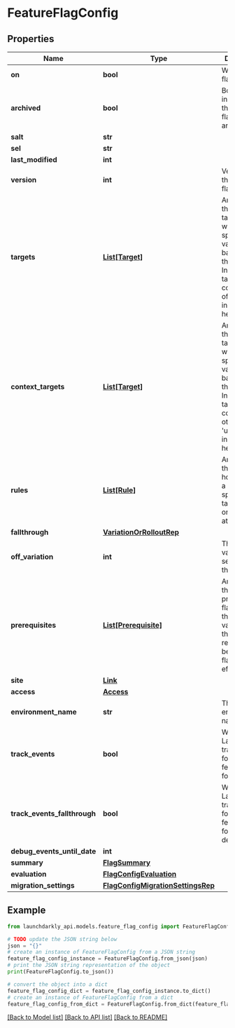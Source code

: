 # FeatureFlagConfig


## Properties

Name | Type | Description | Notes
------------ | ------------- | ------------- | -------------
**on** | **bool** | Whether the flag is on | 
**archived** | **bool** | Boolean indicating if the feature flag is archived | 
**salt** | **str** |  | 
**sel** | **str** |  | 
**last_modified** | **int** |  | 
**version** | **int** | Version of the feature flag | 
**targets** | [**List[Target]**](Target.md) | An array of the individual targets that will receive a specific variation based on their key. Individual targets with a context kind of &#39;user&#39; are included here. | [optional] 
**context_targets** | [**List[Target]**](Target.md) | An array of the individual targets that will receive a specific variation based on their key. Individual targets with context kinds other than &#39;user&#39; are included here. | [optional] 
**rules** | [**List[Rule]**](Rule.md) | An array of the rules for how to serve a variation to specific targets based on their attributes | [optional] 
**fallthrough** | [**VariationOrRolloutRep**](VariationOrRolloutRep.md) |  | [optional] 
**off_variation** | **int** | The ID of the variation to serve when the flag is off | [optional] 
**prerequisites** | [**List[Prerequisite]**](Prerequisite.md) | An array of the prerequisite flags and their variations that are required before this flag takes effect | [optional] 
**site** | [**Link**](Link.md) |  | 
**access** | [**Access**](Access.md) |  | [optional] 
**environment_name** | **str** | The environment name | 
**track_events** | **bool** | Whether LaunchDarkly tracks events for the feature flag, for all rules | 
**track_events_fallthrough** | **bool** | Whether LaunchDarkly tracks events for the feature flag, for the default rule | 
**debug_events_until_date** | **int** |  | [optional] 
**summary** | [**FlagSummary**](FlagSummary.md) |  | [optional] 
**evaluation** | [**FlagConfigEvaluation**](FlagConfigEvaluation.md) |  | [optional] 
**migration_settings** | [**FlagConfigMigrationSettingsRep**](FlagConfigMigrationSettingsRep.md) |  | [optional] 

## Example

```python
from launchdarkly_api.models.feature_flag_config import FeatureFlagConfig

# TODO update the JSON string below
json = "{}"
# create an instance of FeatureFlagConfig from a JSON string
feature_flag_config_instance = FeatureFlagConfig.from_json(json)
# print the JSON string representation of the object
print(FeatureFlagConfig.to_json())

# convert the object into a dict
feature_flag_config_dict = feature_flag_config_instance.to_dict()
# create an instance of FeatureFlagConfig from a dict
feature_flag_config_from_dict = FeatureFlagConfig.from_dict(feature_flag_config_dict)
```
[[Back to Model list]](../README.md#documentation-for-models) [[Back to API list]](../README.md#documentation-for-api-endpoints) [[Back to README]](../README.md)


